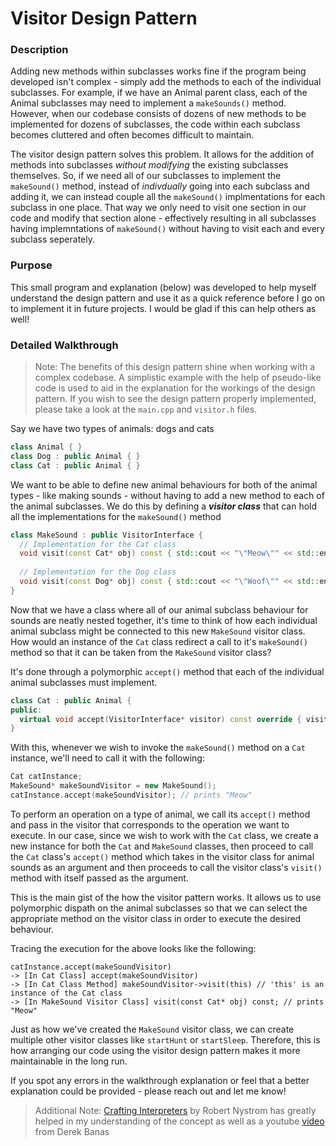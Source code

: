 # Visitor Design Pattern

### Description
Adding new methods within subclasses works fine if the program being developed isn't complex - simply add the methods to each of the individual subclasses. For example, if we have an Animal parent class, each of the Animal subclasses may need to implement a `makeSounds()` method. However, when our codebase consists of dozens of new methods to be implemented for dozens of subclasses, the code within each subclass becomes cluttered and often becomes difficult to maintain.

The visitor design pattern solves this problem. It allows for the addition of methods into subclasses *without modifying* the existing subclasses themselves. So, if we need all of our subclasses to implement the `makeSound()` method, instead of _indivdually_ going into each subclass and adding it, we can instead couple all the `makeSound()` implmentations for each subclass in one place. That way we only need to visit one section in our code and modify that section alone - effectively resulting in all subclasses having implemntations of `makeSound()` without having to visit each and every subclass seperately.

### Purpose
This small program and explanation (below) was developed to help myself understand the design pattern and use it as a quick reference before I go on to implement it in future projects. I would be glad if this can help others as well! 

### Detailed Walkthrough
>Note: The benefits of this design pattern shine when working with a complex codebase. A simplistic example with the help of pseudo-like code is used to aid in the explanation for the workings of the design pattern. If you wish to see the design pattern properly implemented, please take a look at the `main.cpp` and `visitor.h` files. 

Say we have two types of animals: dogs and cats
```c++
class Animal { }
class Dog : public Animal { }
class Cat : public Animal { }
```
We want to be able to define new animal behaviours for both of the animal types - like making sounds - without having to add a new method to each of the animal subclasses. We do this by defining a _**visitor class**_ that can hold all the implementations for the `makeSound()` method
```c++
class MakeSound : public VisitorInterface {
  // Implementation for the Cat class
  void visit(const Cat* obj) const { std::cout << "\"Meow\"" << std::endl; }
  
  // Implementation for the Dog class
  void visit(const Dog* obj) const { std::cout << "\"Woof\"" << std::endl; }
}
```
Now that we have a class where all of our animal subclass behaviour for sounds are neatly nested together, it's time to think of how each individual animal subclass might be connected to this new `MakeSound` visitor class. How would an instance of the `Cat` class redirect a call to it's `makeSound()` method so that it can be taken from the `MakeSound` visitor class? 

It's done through a polymorphic `accept()` method that each of the individual animal subclasses must implement.
```c++
class Cat : public Animal {
public:	
  virtual void accept(VisitorInterface* visitor) const override { visitor->visit(this); };
}
```
With this, whenever we wish to invoke the `makeSound()` method on a `Cat` instance, we'll need to call it with the following: 
```c++
Cat catInstance; 
MakeSound* makeSoundVisitor = new MakeSound(); 
catInstance.accept(makeSoundVisitor); // prints "Meow"
```
To perform an operation on a type of animal, we call its `accept()` method and pass in the visitor that corresponds to the operation we want to execute. In our case, since we wish to work with the `Cat` class, we create a new instance for both the `Cat` and `MakeSound` classes, then proceed to call the `Cat` class's `accept()` method which takes in the visitor class for animal sounds as an argument and then proceeds to call the visitor class's `visit()` method with itself passed as the argument. 

This is the main gist of the how the visitor pattern works. It allows us to use polymorphic dispath on the animal subclasses so that we can select the appropriate method on the visitor class in order to execute the desired behaviour.

Tracing the execution for the above looks like the following:
```
catInstance.accept(makeSoundVisitor)
-> [In Cat Class] accept(makeSoundVisitor)
-> [In Cat Class Method] makeSoundVisitor->visit(this) // 'this' is an instance of the Cat class 
-> [In MakeSound Visitor Class] visit(const Cat* obj) const; // prints "Meow" 

```

Just as how we've created the `MakeSound` visitor class, we can create multiple other visitor classes like `startHunt` or `startSleep`. Therefore, this is how arranging our code using the visitor design pattern makes it more maintainable in the long run.

If you spot any errors in the walkthrough explanation or feel that a better explanation could be provided  - please reach out and let me know!

>Additional Note: [Crafting Interpreters](https://craftinginterpreters.com/representing-code.html#the-visitor-pattern) by Robert Nystrom has greatly helped in my understanding of the concept as well as 
>a youtube [video](https://youtu.be/pL4mOUDi54o) from Derek Banas


<!-- Why we need the interface 
If we need to add other methods to the animal subclasses, like `startHunt()` or `startSleep()`, we simply need to create more visitor classes. To ensure every class correctly includes and implements the visit methods for each subclass, we make the classes inherit from the interface.
```c++
class VisitiorInterface {
  virtual void visit(const Cat* comp) const = 0;
  virtual void visit(const Dog* comp) const = 0;
}
```
-->
